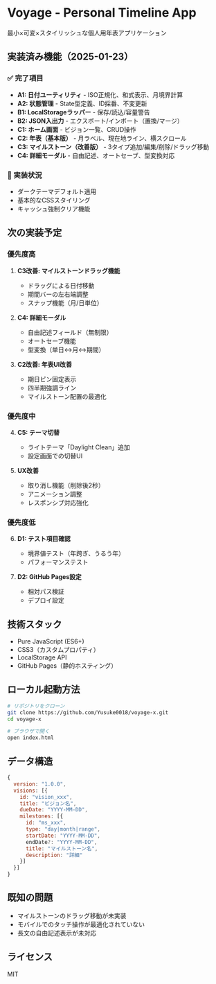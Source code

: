 # Voyage - Personal Timeline App

最小×可変×スタイリッシュな個人用年表アプリケーション

## 実装済み機能（2025-01-23）

### ✅ 完了項目
- **A1: 日付ユーティリティ** - ISO正規化、和式表示、月境界計算
- **A2: 状態管理** - State型定義、ID採番、不変更新
- **B1: LocalStorageラッパー** - 保存/読込/容量警告
- **B2: JSON入出力** - エクスポート/インポート（置換/マージ）
- **C1: ホーム画面** - ビジョン一覧、CRUD操作
- **C2: 年表（基本版）** - 月ラベル、現在地ライン、横スクロール
- **C3: マイルストーン（改善版）** - 3タイプ追加/編集/削除/ドラッグ移動
- **C4: 詳細モーダル** - 自由記述、オートセーブ、型変換対応

### 🔧 実装状況
- ダークテーマデフォルト適用
- 基本的なCSSスタイリング
- キャッシュ強制クリア機能

## 次の実装予定

### 優先度高
1. **C3改善: マイルストーンドラッグ機能**
   - ドラッグによる日付移動
   - 期間バーの左右端調整
   - スナップ機能（月/日単位）

2. **C4: 詳細モーダル**
   - 自由記述フィールド（無制限）
   - オートセーブ機能
   - 型変換（単日↔月↔期間）

3. **C2改善: 年表UI改善**
   - 期日ピン固定表示
   - 四半期強調ライン
   - マイルストーン配置の最適化

### 優先度中
4. **C5: テーマ切替**
   - ライトテーマ「Daylight Clean」追加
   - 設定画面での切替UI

5. **UX改善**
   - 取り消し機能（削除後2秒）
   - アニメーション調整
   - レスポンシブ対応強化

### 優先度低
6. **D1: テスト項目確認**
   - 境界値テスト（年跨ぎ、うるう年）
   - パフォーマンステスト

7. **D2: GitHub Pages設定**
   - 相対パス検証
   - デプロイ設定

## 技術スタック
- Pure JavaScript (ES6+)
- CSS3（カスタムプロパティ）
- LocalStorage API
- GitHub Pages（静的ホスティング）

## ローカル起動方法
```bash
# リポジトリをクローン
git clone https://github.com/Yusuke0018/voyage-x.git
cd voyage-x

# ブラウザで開く
open index.html
```

## データ構造
```javascript
{
  version: "1.0.0",
  visions: [{
    id: "vision_xxx",
    title: "ビジョン名",
    dueDate: "YYYY-MM-DD",
    milestones: [{
      id: "ms_xxx",
      type: "day|month|range",
      startDate: "YYYY-MM-DD",
      endDate?: "YYYY-MM-DD",
      title: "マイルストーン名",
      description: "詳細"
    }]
  }]
}
```

## 既知の問題
- マイルストーンのドラッグ移動が未実装
- モバイルでのタッチ操作が最適化されていない
- 長文の自由記述表示が未対応

## ライセンス
MIT